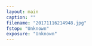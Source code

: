 ```yaml
---
layout: main
caption: ""
filename: "20171116214948.jpg"
fstop: "Unknown"
exposure: "Unknown"
---
```

